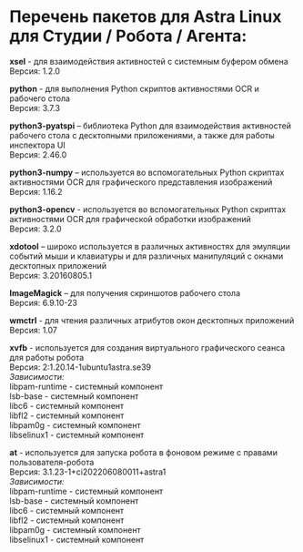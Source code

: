 # Перечень пакетов для Astra Linux для Cтудии / Pобота / Агента:

**xsel** - для взаимодействия активностей с системным буфером обмена  
Версия: 1.2.0

**python** - для выполнения Python скриптов активностями OCR и рабочего стола  
Версия: 3.7.3

**python3-pyatspi** – библиотека Python для взаимодействия активностей рабочего стола с десктопными приложениями, а также для работы инспектора UI  
Версия: 2.46.0

**python3-numpy** – используется во вспомогательных Python скриптах активностями OCR для графического представления изображений  
Версия: 1.16.2

**python3-opencv** - используется во вспомогательных Python скриптах активностями OCR для графической обработки изображений  
Версия: 3.2.0

**xdotool** – широко используется в различных активностях для эмуляции событий мыши и клавиатуры и для различных манипуляций с окнами десктопных приложений  
Версия: 3.20160805.1

**ImageMagick** – для получения скриншотов рабочего стола  
Версия: 6.9.10-23

**wmctrl** - для чтения различных атрибутов окон десктопных приложений  
Версия: 1.07

**xvfb** - используется для создания виртуального графического сеанса для работы робота  
Версия: 2:1.20.14-1ubuntu1astra.se39  
*Зависимости:*  
libpam-runtime - системный компонент  
lsb-base - системный компонент  
libc6 - системный компонент  
libfl2 - системный компонент  
libpam0g - системный компонент  
libselinux1 - системный компонент  

**at** - используется для запуска робота в фоновом режиме с правами пользователя-робота  
Версия: 3.1.23-1+ci202206080011+astra1  
*Зависимости:*  
libpam-runtime - системный компонент  
lsb-base - системный компонент  
libc6 - системный компонент  
libfl2 - системный компонент  
libpam0g - системный компонент  
libselinux1 - системный компонент  